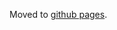 Moved to [github pages](https://hubmapconsortium.github.io/ingest-validation-tools/singular-genomics-g4x/).